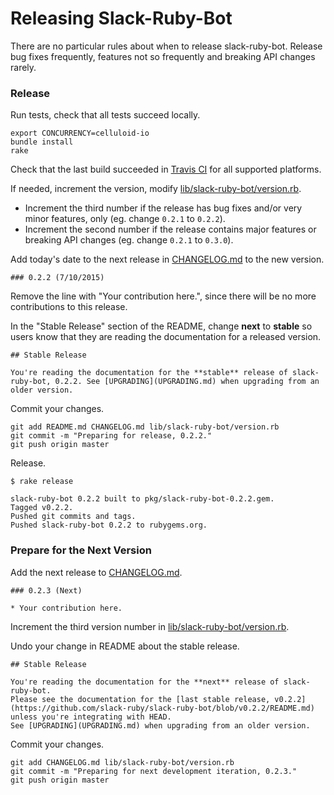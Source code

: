 # Releasing Slack-Ruby-Bot

There are no particular rules about when to release slack-ruby-bot. Release bug fixes frequently, features not so frequently and breaking API changes rarely.

### Release

Run tests, check that all tests succeed locally.

```
export CONCURRENCY=celluloid-io
bundle install
rake
```

Check that the last build succeeded in [Travis CI](https://travis-ci.org/slack-ruby/slack-ruby-bot) for all supported platforms.

If needed, increment the version, modify [lib/slack-ruby-bot/version.rb](lib/slack-ruby-bot/version.rb).

*  Increment the third number if the release has bug fixes and/or very minor features, only (eg. change `0.2.1` to `0.2.2`).
*  Increment the second number if the release contains major features or breaking API changes (eg. change `0.2.1` to `0.3.0`).

Add today's date to the next release in [CHANGELOG.md](CHANGELOG.md) to the new version.

```
### 0.2.2 (7/10/2015)
```

Remove the line with "Your contribution here.", since there will be no more contributions to this release.

In the "Stable Release" section of the README, change **next** to **stable** so users know that they are reading the documentation for a released version.

```
## Stable Release

You're reading the documentation for the **stable** release of slack-ruby-bot, 0.2.2. See [UPGRADING](UPGRADING.md) when upgrading from an older version.
```

Commit your changes.

```
git add README.md CHANGELOG.md lib/slack-ruby-bot/version.rb
git commit -m "Preparing for release, 0.2.2."
git push origin master
```

Release.

```
$ rake release

slack-ruby-bot 0.2.2 built to pkg/slack-ruby-bot-0.2.2.gem.
Tagged v0.2.2.
Pushed git commits and tags.
Pushed slack-ruby-bot 0.2.2 to rubygems.org.
```

### Prepare for the Next Version

Add the next release to [CHANGELOG.md](CHANGELOG.md).

```
### 0.2.3 (Next)

* Your contribution here.
```

Increment the third version number in [lib/slack-ruby-bot/version.rb](lib/slack-ruby-bot/version.rb).

Undo your change in README about the stable release.

```
## Stable Release

You're reading the documentation for the **next** release of slack-ruby-bot.
Please see the documentation for the [last stable release, v0.2.2](https://github.com/slack-ruby/slack-ruby-bot/blob/v0.2.2/README.md) unless you're integrating with HEAD.
See [UPGRADING](UPGRADING.md) when upgrading from an older version.
```

Commit your changes.

```
git add CHANGELOG.md lib/slack-ruby-bot/version.rb
git commit -m "Preparing for next development iteration, 0.2.3."
git push origin master
```
